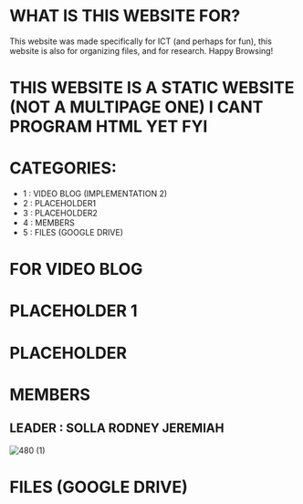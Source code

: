 # WHAT IS THIS WEBSITE FOR?
This website was made specifically for ICT (and perhaps for fun), this website is also for organizing files, and for research. Happy Browsing!

# THIS WEBSITE IS A STATIC WEBSITE (NOT A MULTIPAGE ONE) I CANT PROGRAM HTML YET FYI

# CATEGORIES:
- 1 : VIDEO BLOG (IMPLEMENTATION 2)
- 2 : PLACEHOLDER1
- 3 : PLACEHOLDER2
- 4 : MEMBERS
- 5 : FILES (GOOGLE DRIVE)

# FOR VIDEO BLOG #



# PLACEHOLDER 1 #


# PLACEHOLDER #


# MEMBERS #

## LEADER : SOLLA RODNEY JEREMIAH
![480 (1)](https://github.com/user-attachments/assets/7087ac86-84d8-4ad2-bcd6-dbf9cedb0639)

# FILES (GOOGLE DRIVE) #











